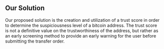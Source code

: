 ## Our Solution
Our proposed solution is the creation and utilization of a trust score in order to determine the suspiciousness level of a bitcoin address. The trust score is not a definitive value on the trustworthiness of the address, but rather as an early screening method to provide an early warning for the user before submitting the transfer order.
